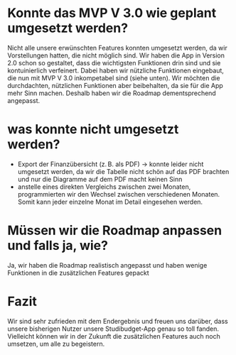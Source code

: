 # Konnte das MVP V 3.0 wie geplant umgesetzt werden?
Nicht alle unsere erwünschten Features konnten umgesetzt werden, da wir Vorstellungen hatten, die nicht möglich sind. Wir haben die App in Version 2.0 schon so gestaltet, dass die wichtigsten Funktionen drin sind und sie kontuinierlich verfeinert. Dabei haben wir nützliche Funktionen eingebaut, die nun mit MVP V 3.0 inkompetabel sind (siehe unten). Wir möchten die durchdachten, nützlichen Funktionen aber beibehalten, da sie für die App mehr Sinn machen. Deshalb haben wir die Roadmap dementsprechend angepasst.

# was konnte nicht umgesetzt werden?
- Export der Finanzübersicht (z. B. als PDF) -> konnte leider nicht umgesetzt werden, da wir die Tabelle nicht schön auf das PDF brachten und nur die Diagramme auf dem PDF macht keinen Sinn
- anstelle eines direkten Vergleichs zwischen zwei Monaten, programmierten wir den Wechsel zwischen verschiedenen Monaten. Somit kann jeder einzelne Monat im Detail eingesehen werden.

# Müssen wir die Roadmap anpassen und falls ja, wie?
Ja, wir haben die Roadmap realistisch angepasst und haben wenige Funktionen in die zusätzlichen Features gepackt

# Fazit
Wir sind sehr zufrieden mit dem Endergebnis und freuen uns darüber, dass unsere bisherigen Nutzer unsere Studibudget-App genau so toll fanden. Vielleicht können wir in der Zukunft die zusätzlichen Features auch noch umsetzen, um alle zu begeistern.


